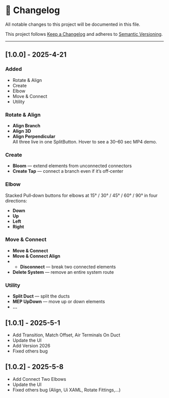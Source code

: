 # 📄 Changelog

All notable changes to this project will be documented in this file.

This project follows [Keep a Changelog](https://keepachangelog.com/en/1.0.0/) and adheres to [Semantic Versioning](https://semver.org/).

---

## [1.0.0] - 2025-4-21

### Added
- Rotate & Align
- Create
- Elbow
- Move & Connect
- Utility

### Rotate & Align
- **Align Branch**  
- **Align 3D**  
- **Align Perpendicular**  
All three live in one SplitButton. Hover to see a 30–60 sec MP4 demo.

### Create
- **Bloom** — extend elements from unconnected connectors  
- **Create Tap** — connect a branch even if it’s off‑center  

### Elbow
Stacked Pull‑down buttons for elbows at 15° / 30° / 45° / 60° / 90° in four directions:  
- **Down**  
- **Up**  
- **Left**  
- **Right**  

### Move & Connect
- **Move & Connect**  
- **Move & Connect Align**
- - **Disconnect** — break two connected elements  
- **Delete System** — remove an entire system route  

### Utility
- **Split Duct** — split the ducts
- **MEP UpDown** — move up or down elements
- **...**


## [1.0.1] - 2025-5-1
- Add Transition, Match Offset, Air Terminals On Duct
- Update the UI
- Add Version 2026
- Fixed others bug

## [1.0.2] - 2025-5-8
- Add Connect Two Elbows
- Update the UI
- Fixed others bug (Align, Ui XAML, Rotate Fittings,...)
